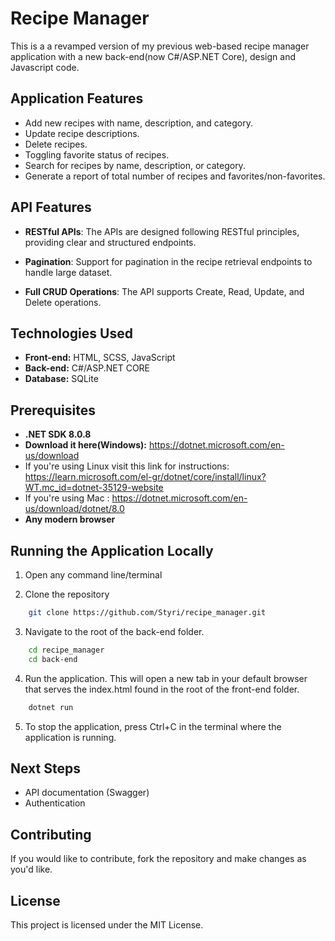 # Recipe Manager

This is a a revamped version of my previous web-based recipe manager application with a new back-end(now C#/ASP.NET Core), design and Javascript code. 

## Application Features

- Add new recipes with name, description, and category.
- Update recipe descriptions.
- Delete recipes.
- Toggling favorite status of recipes.
- Search for recipes by name, description, or category.
- Generate a report of total number of recipes and favorites/non-favorites.

## API Features

- **RESTful APIs**: The APIs are designed following RESTful principles, providing clear and structured endpoints.
  
- **Pagination**: Support for pagination in the recipe retrieval endpoints to handle large dataset.

- **Full CRUD Operations**: The API supports Create, Read, Update, and Delete operations.

## Technologies Used

- **Front-end:** HTML, SCSS, JavaScript
- **Back-end:** C#/ASP.NET CORE
- **Database:** SQLite

## Prerequisites

- **.NET SDK 8.0.8**
- **Download it here(Windows):** https://dotnet.microsoft.com/en-us/download
- If you're using Linux visit this link for instructions: https://learn.microsoft.com/el-gr/dotnet/core/install/linux?WT.mc_id=dotnet-35129-website
- If you're using Mac : https://dotnet.microsoft.com/en-us/download/dotnet/8.0
- **Any modern browser**

## Running the Application Locally

1. Open any command line/terminal

2. Clone the repository
```bash
    git clone https://github.com/Styri/recipe_manager.git    
```
3. Navigate to the root of the back-end folder.
```bash
    cd recipe_manager
    cd back-end
```

4. Run the application. This will open a new tab in your default browser that serves the index.html found in the root of the front-end folder.
```bash
    dotnet run
```
5. To stop the application, press Ctrl+C in the terminal where the application is running.
   
## Next Steps

- API documentation (Swagger)
- Authentication

## Contributing

If you would like to contribute, fork the repository and make changes as you'd like.

## License

This project is licensed under the MIT License.
